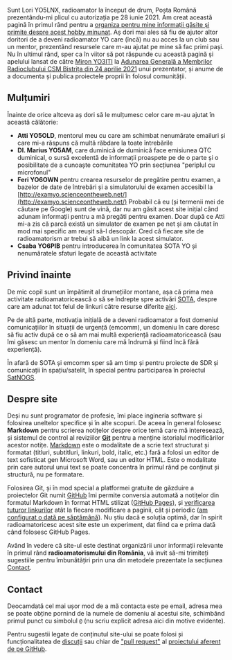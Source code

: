 Sunt Lori YO5LNX, radioamator la început de drum, Poșta Română prezentându-mi plicul cu autorizația pe 28 iunie 2021. Am creat această pagină în primul rând pentru a [organiza pentru mine informații găsite și primite despre acest hobby minunat](./linkuri_diverse_radioamatorism.md). Aș dori mai ales să fiu de ajutor altor doritori de a deveni radioamator YO care (încă) nu au acces la un club sau un mentor, prezentând resursele care m-au ajutat pe mine să fac primi pași. Nu în ultimul rând, sper ca în viitor să pot răspunde cu această pagină și apelului lansat de către [Miron YO3ITI](http://www.yo3iti.ro/wiki/index.php/Wiki_YO3ITI) la [Adunarea Generală a Membrilor Radioclubului CSM Bistrița din 24 aprilie 2021](https://www.youtube.com/watch?v=5wUo_7ORrUU&t=15531s) unui prezentator, și anume de a documenta și publica proiectele proprii în folosul comunității.

## Mulțumiri

Înainte de orice altceva aș dori să le mulțumesc celor care m-au ajutat în această călătorie:

- **Atti YO5OLD**, mentorul meu cu care am schimbat nenumărate emailuri și care mi-a răspuns că multă răbdare la toate întrebările
- **Dl. Marius YO5AM**, care duminică de duminică face emisiunea QTC duminical, o sursă excelentă de informații proaspete pe de o parte și o posibilitate de a cunoaște comunitatea YO prin secțiunea "periplul cu microfonul"
- **Feri YO6OWN** pentru crearea resurselor de pregătire pentru examen, a bazelor de date de întrebări și a simulatorului de examen accesibil la [http://examyo.scienceontheweb.net/](http://examyo.scienceontheweb.net/)  Probabil că eu (și termenii mei de căutare pe Google) sunt de vină, dar nu am găsit acest site inițial când adunam informații pentru a mă pregăti pentru examen. Doar după ce Atti mi-a zis că parcă există un simulator de examen pe net și am căutat în mod mai specific am reușit să-l descopăr. Cred că fiecare site de radioamatorism ar trebui să aibă un link la acest simulator.
- **Csaba YO6PIB** pentru introducerea în comunitatea SOTA YO și nenumăratele sfaturi legate de această activitate

## Privind înainte

De mic copil sunt un împătimit al drumețiilor montane, așa că prima mea activitate radioamatoricească o să se îndrepte spre activări [SOTA](https://www.sota.org.uk/), despre care am adunat tot felul de linkuri către resurse diferite [aici](./sota.md).

Pe de altă parte, motivația inițială de a deveni radioamator a fost domeniul comunicațiilor în situații de urgență (emcomm), un domeniu în care doresc să fiu activ după ce o să am mai multă experiență radioamatoricească (sau îmi găsesc un mentor în domeniu care mă îndrumă și fiind încă fără experiență).

În afară de SOTA și emcomm sper să am timp și pentru proiecte de SDR și comunicații în spațiu/satelit, în special pentru participarea în proiectul [SatNOGS](https://satnogs.org/).

## Despre site

Deși nu sunt programator de profesie, îmi place ingineria software și folosirea uneltelor specifice și în alte scopuri. De aceea în general folosesc **Markdown** pentru scrierea notițelor despre orice temă care mă interesează, și sistemul de control al reviziilor **[Git](https://hosterion.ro/enciclopedie/gazduire/git)** pentru a menține istorialul modificărilor acestor notițe. [Markdown](https://www.markdownguide.org/basic-syntax/) este o modalitate de a scrie text structurat și formatat (titluri, subtitluri, linkuri, bold, italic, etc.) fară a folosi un editor de text sofisticat gen Microsoft Word, sau un editor HTML. Este o modalitate prin care autorul unui text se poate concentra în primul rând pe conținut și structură, nu pe formatare.

Folosirea Git, și în mod special a platformei gratuite de găzduire a proiectelor Git numit [GitHub](https://github.com/) îmi permite conversia automată a notițelor din formatul Markdown în format HTML stilizat ([GitHub Pages](https://pages.github.com/)), și [verificarea tuturor linkurilor](https://github.com/gaurav-nelson/github-action-markdown-link-check) atât la fiecare modificare a paginii, cât și periodic ([am configurat o dată pe săptămână](https://github.com/YO5LNX/yo5lnx.github.io/blob/main/.github/workflows/linkcheck.yml#L6)). Nu știu dacă e soluția optimă, dar în spirit radioamatoricesc acest site este un experiment, dat fiind ca e prima dată când folosesc GitHub Pages.

Având în vedere că site-ul este destinat organizării unor informații relevante în primul rând **radioamatorismului din România**, vă invit să-mi trimiteți sugestiile pentru îmbunătățiri prin una din metodele prezentate la secțiunea [Contact](#contact).

## Contact

Deocamdată cel mai ușor mod de a mă contacta este pe email, adresa mea se poate obține pornind de la numele de domeniu al acestui site, schimbând primul punct cu simbolul `@` (nu scriu explicit adresa aici din motive evidente).

Pentru sugestii legate de conținutul site-ului se poate folosi și funcționalitatea de [discuții](https://github.com/YO5LNX/yo5lnx.github.io/discussions) sau chiar de ["pull request"](https://github.com/YO5LNX/yo5lnx.github.io/pulls) al [proiectului aferent de pe GitHub](https://github.com/YO5LNX/yo5lnx.github.io).
